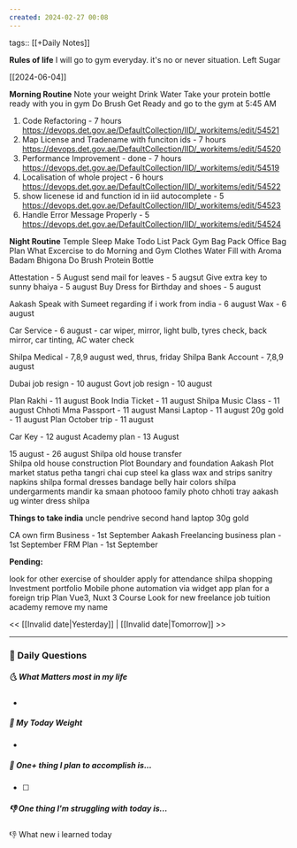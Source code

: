 ```yaml
---
created: 2024-02-27 00:08
---
```

tags:: [[+Daily Notes]]

**Rules of life**
I will go to gym everyday. it's no or never situation.
Left Sugar

[[2024-06-04]]

**Morning Routine**
Note your weight
Drink Water
Take your protein bottle ready with you in gym
Do Brush
Get Ready and go to the gym at 5:45 AM

1. Code Refactoring - 7 hours
https://devops.det.gov.ae/DefaultCollection/IID/_workitems/edit/54521
1. Map License and Tradename with funciton ids - 7 hours
https://devops.det.gov.ae/DefaultCollection/IID/_workitems/edit/54520
1. Performance Improvement - done - 7 hours
https://devops.det.gov.ae/DefaultCollection/IID/_workitems/edit/54519
5. Localisation of whole project - 6 hours
https://devops.det.gov.ae/DefaultCollection/IID/_workitems/edit/54522
1. show licenese id and function id in iid autocomplete - 5
https://devops.det.gov.ae/DefaultCollection/IID/_workitems/edit/54523
1. Handle Error Message Properly - 5
https://devops.det.gov.ae/DefaultCollection/IID/_workitems/edit/54524

**Night Routine**
Temple Sleep
Make Todo List
Pack Gym Bag
Pack Office Bag
Plan What Excercise to do
Morning and Gym Clothes
Water Fill with Aroma
Badam Bhigona
Do Brush
Protein Bottle

Attestation - 5 August
send mail for leaves - 5 augsut
Give extra key to sunny bhaiya - 5 august
Buy Dress for Birthday and shoes - 5 august

Aakash Speak with Sumeet regarding if i work from india - 6 august
Wax - 6 august

Car Service - 6 august - car wiper, mirror, light bulb, tyres check, back mirror, car tinting, AC water check

Shilpa Medical - 7,8,9 august wed, thrus, friday
Shilpa Bank Account - 7,8,9 august

Dubai job resign - 10 august
Govt job resign - 10 august

Plan Rakhi - 11 august
Book India Ticket - 11 august
Shilpa Music Class - 11 august
Chhoti Mma Passport - 11 august
Mansi Laptop - 11 august
20g gold - 11 august
Plan October trip - 11 august

Car Key - 12 august
Academy plan - 13 August


15 august - 26 august
Shilpa old house transfer\
Shilpa old house construction
Plot Boundary and foundation 
Aakash Plot market status
petha
tangri
chai cup
steel ka glass
wax and strips
sanitry napkins
shilpa formal dresses
bandage
belly
hair colors
shilpa undergarments
mandir ka smaan
photooo
family photo
chhoti tray
aakash ug
winter dress shilpa

**Things to take india**
uncle pendrive
second hand laptop
30g gold


CA own firm Business - 1st September
Aakash Freelancing business plan - 1st September
FRM Plan - 1st September


**Pending:**

look for other exercise of shoulder
apply for attendance
shilpa shopping 
Investment portfolio 
Mobile phone automation via widget app
plan for a foreign trip
Plan Vue3, Nuxt 3 Course
Look for new freelance job 
tuition academy remove my name


<< [[Invalid date|Yesterday]] | [[Invalid date|Tomorrow]] >>

---
### 📅 Daily Questions
##### 🌜 What Matters most in my life
- 

##### 🙌 My Today Weight
- 

##### 🚀 One+ thing I plan to accomplish is...
- [ ] 

##### 👎 One thing I'm struggling with today is...


👎 What new i learned today
